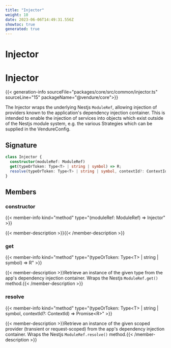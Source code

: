 ```yaml
---
title: "Injector"
weight: 10
date: 2023-06-06T14:49:31.556Z
showtoc: true
generated: true
---
```

<!-- This file was generated from the Vendure source. Do not modify. Instead, re-run the "docs:build" script -->

# Injector
<div class="symbol">


# Injector

{{< generation-info sourceFile="packages/core/src/common/injector.ts" sourceLine="15" packageName="@vendure/core">}}

The Injector wraps the underlying Nestjs `ModuleRef`, allowing injection of providers
known to the application's dependency injection container. This is intended to enable the injection
of services into objects which exist outside of the Nestjs module system, e.g. the various
Strategies which can be supplied in the VendureConfig.

## Signature

```TypeScript
class Injector {
  constructor(moduleRef: ModuleRef)
  get(typeOrToken: Type<T> | string | symbol) => R;
  resolve(typeOrToken: Type<T> | string | symbol, contextId?: ContextId) => Promise<R>;
}
```
## Members

### constructor

{{< member-info kind="method" type="(moduleRef: ModuleRef) => Injector"  >}}

{{< member-description >}}{{< /member-description >}}

### get

{{< member-info kind="method" type="(typeOrToken: Type&#60;T&#62; | string | symbol) => R"  >}}

{{< member-description >}}Retrieve an instance of the given type from the app's dependency injection container.
Wraps the Nestjs `ModuleRef.get()` method.{{< /member-description >}}

### resolve

{{< member-info kind="method" type="(typeOrToken: Type&#60;T&#62; | string | symbol, contextId?: ContextId) => Promise&#60;R&#62;"  >}}

{{< member-description >}}Retrieve an instance of the given scoped provider (transient or request-scoped) from the
app's dependency injection container.
Wraps the Nestjs `ModuleRef.resolve()` method.{{< /member-description >}}


</div>

